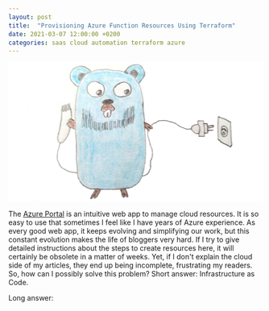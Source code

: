 ```yaml
---
layout: post
title:  "Provisioning Azure Function Resources Using Terraform"
date: 2021-03-07 12:00:00 +0200
categories: saas cloud automation terraform azure
---
```


![Facade](/images/posts/2021-02-28-adapter-go-redis.png)

The [Azure Portal](https://portal.azure.com) is an intuitive web app to manage cloud resources. It is so easy to use that sometimes I feel like I have years of Azure experience. As every good web app, it keeps evolving and simplifying our work, but this constant evolution makes the life of bloggers very hard. If I try to give detailed instructions about the steps to create resources here, it will certainly be obsolete in a matter of weeks. Yet, if I don't explain the cloud side of my articles, they end up being incomplete, frustrating my readers. So, how can I possibly solve this problem? Short answer: Infrastructure as Code.

<!-- more -->

Long answer: 